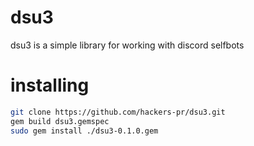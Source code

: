 # dsu3
dsu3 is a simple library for working with discord selfbots

# installing
```sh
git clone https://github.com/hackers-pr/dsu3.git
gem build dsu3.gemspec
sudo gem install ./dsu3-0.1.0.gem
```
